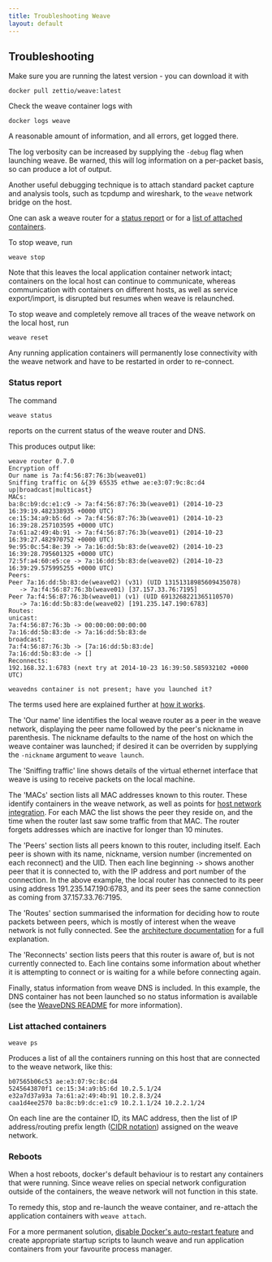 ```yaml
---
title: Troubleshooting Weave
layout: default
---
```


## Troubleshooting

Make sure you are running the latest version - you can download it
with

    docker pull zettio/weave:latest

Check the weave container logs with

    docker logs weave

A reasonable amount of information, and all errors, get logged there.

The log verbosity can be increased by supplying the `-debug` flag when
launching weave. Be warned, this will log information on a per-packet
basis, so can produce a lot of output.

Another useful debugging technique is to attach standard packet
capture and analysis tools, such as tcpdump and wireshark, to the
`weave` network bridge on the host.

One can ask a weave router for a [status report](#status-report) or
for a [list of attached containers](#list-attached-containers).

To stop weave, run

    weave stop

Note that this leaves the local application container network intact;
containers on the local host can continue to communicate, whereas
communication with containers on different hosts, as well as service
export/import, is disrupted but resumes when weave is relaunched.

To stop weave and completely remove all traces of the weave network on
the local host, run

    weave reset

Any running application containers will permanently lose connectivity
with the weave network and have to be restarted in order to
re-connect.

### <a name="status-report"></a>Status report

The command

    weave status

reports on the current status of the weave router and DNS.

This produces output like:

````
weave router 0.7.0
Encryption off
Our name is 7a:f4:56:87:76:3b(weave01)
Sniffing traffic on &{39 65535 ethwe ae:e3:07:9c:8c:d4 up|broadcast|multicast}
MACs:
ba:8c:b9:dc:e1:c9 -> 7a:f4:56:87:76:3b(weave01) (2014-10-23 16:39:19.482338935 +0000 UTC)
ce:15:34:a9:b5:6d -> 7a:f4:56:87:76:3b(weave01) (2014-10-23 16:39:28.257103595 +0000 UTC)
7a:61:a2:49:4b:91 -> 7a:f4:56:87:76:3b(weave01) (2014-10-23 16:39:27.482970752 +0000 UTC)
9e:95:0c:54:8e:39 -> 7a:16:dd:5b:83:de(weave02) (2014-10-23 16:39:28.795601325 +0000 UTC)
72:5f:a4:60:e5:ce -> 7a:16:dd:5b:83:de(weave02) (2014-10-23 16:39:29.575995255 +0000 UTC)
Peers:
Peer 7a:16:dd:5b:83:de(weave02) (v31) (UID 13151318985609435078)
   -> 7a:f4:56:87:76:3b(weave01) [37.157.33.76:7195]
Peer 7a:f4:56:87:76:3b(weave01) (v1) (UID 6913268221365110570)
   -> 7a:16:dd:5b:83:de(weave02) [191.235.147.190:6783]
Routes:
unicast:
7a:f4:56:87:76:3b -> 00:00:00:00:00:00
7a:16:dd:5b:83:de -> 7a:16:dd:5b:83:de
broadcast:
7a:f4:56:87:76:3b -> [7a:16:dd:5b:83:de]
7a:16:dd:5b:83:de -> []
Reconnects:
192.168.32.1:6783 (next try at 2014-10-23 16:39:50.585932102 +0000 UTC)

weavedns container is not present; have you launched it?
````

The terms used here are explained further at
[how it works](how-it-works.html).

The 'Our name' line identifies the local weave router as a peer in the
weave network, displaying the peer name followed by the peer's nickname
in parenthesis. The nickname defaults to the name of the host on which
the weave container was launched; if desired it can be overriden by
supplying the `-nickname` argument to `weave launch`.

The 'Sniffing traffic' line shows details of the virtual ethernet
interface that weave is using to receive packets on the local
machine.

The 'MACs' section lists all MAC addresses known to this router. These
identify containers in the weave network, as well as points for
[host network integration](features.html#host-network-integration). For
each MAC the list shows the peer they reside on, and the time when the
router last saw some traffic from that MAC. The router forgets
addresses which are inactive for longer than 10 minutes.

The 'Peers' section lists all peers known to this router, including
itself.  Each peer is shown with its name, nickname, version number
(incremented on each reconnect) and the UID.  Then each line
beginning `->` shows another peer that it is connected to, with the
IP address and port number of the connection. In the above example,
the local router has connected to its peer using address
191.235.147.190:6783, and its peer sees the same connection as coming
from 37.157.33.76:7195.

The 'Routes' section summarised the information for deciding how to
route packets between peers, which is mostly of interest when the
weave network is not fully connected.  See the
[architecture documentation](https://raw.githubusercontent.com/weaveworks/weave/master/docs/architecture.txt)
for a full explanation.

The 'Reconnects' section lists peers that this router is aware of, but is
not currently connected to.  Each line contains some information about
whether it is attempting to connect or is waiting for a while before
connecting again.

Finally, status information from weave DNS is included. In this example,
the DNS container has not been launched so no status information is
available (see the [WeaveDNS README](https://github.com/weaveworks/weave/blob/master/weavedns/README.md)
for more information).

### <a name="list-attached-containers"></a>List attached containers

    weave ps

Produces a list of all the containers running on this host that are
connected to the weave network, like this:

    b07565b06c53 ae:e3:07:9c:8c:d4
    5245643870f1 ce:15:34:a9:b5:6d 10.2.5.1/24
    e32a7d37a93a 7a:61:a2:49:4b:91 10.2.8.3/24
    caa1d4ee2570 ba:8c:b9:dc:e1:c9 10.2.1.1/24 10.2.2.1/24

On each line are the container ID, its MAC address, then the list of
IP address/routing prefix length ([CIDR
notation](http://en.wikipedia.org/wiki/Classless_Inter-Domain_Routing))
assigned on the weave network.

### Reboots

When a host reboots, docker's default behaviour is to restart any
containers that were running. Since weave relies on special network
configuration outside of the containers, the weave network will not
function in this state.

To remedy this, stop and re-launch the weave container, and re-attach
the application containers with `weave attach`.

For a more permanent solution,
[disable Docker's auto-restart feature](https://docs.docker.com/articles/host_integration/)
and create appropriate startup scripts to launch weave and run
application containers from your favourite process manager.
